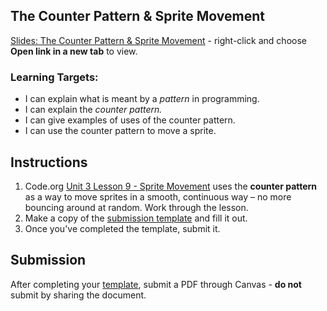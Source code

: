 ---
---

[//]: # ( <p><iframe src="https://douglasurner.github.io/GDP1/units/2/assignments/U2.2-the-counter-pattern/" width="100%" height="666px"></iframe></p> )

## The Counter Pattern & Sprite Movement

[slides]: #
[template]: #

[Slides: The Counter Pattern & Sprite Movement][slides] - right-click and choose **Open link in a new tab** to view.

### Learning Targets:

* I can explain what is meant by a *pattern* in programming.
* I can explain the *counter pattern.*
* I can give examples of uses of the counter pattern.
* I can use the counter pattern to move a sprite.

## Instructions

1. Code.org [Unit 3 Lesson 9 - Sprite Movement][u3l9] uses the **counter pattern** as a way to move sprites in a smooth, continuous way – no more bouncing around at random. Work through the lesson.
1. Make a copy of the [submission template][template] and fill it out.
1. Once you've completed the template, submit it.

[u3l9]: https://studio.code.org/s/csd3-2018/stage/9/puzzle/1

## Submission

After completing your [template][], submit a PDF through Canvas - **do not** submit by sharing the document.
